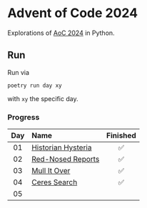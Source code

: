 # Advent of Code 2024

Explorations of [AoC 2024](https://adventofcode.com/2024) in Python.

## Run
Run via
```
poetry run day xy
```
with `xy` the specific day.

### Progress


| Day | Name                                                                      | Finished |
|:---:|:--------------------------------------------------------------------------|:-----:|
| 01  | [Historian Hysteria](https://adventofcode.com/2024/day/1)                 |  ✅  |
| 02  | [Red-Nosed Reports](https://adventofcode.com/2024/day/2)                  |  ✅  |
| 03  | [Mull It Over](https://adventofcode.com/2024/day/3)                       |  ✅  |
| 04  | [Ceres Search](https://adventofcode.com/2024/day/4)                       |  ✅  |
| 05  |                  |  |
